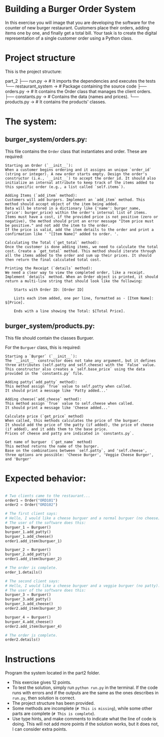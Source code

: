 # Building a Burger Order System

In this exercise you will image that you are developing the software for the counter of new burger restaurant.
Customers place their orders, adding items one by one, and finally get a total bill.
Your task is to create the digital representation of a single customer order using a Python class.

# Project structure

This is the project structure:

part_2
├── run.py -> # It imports the dependencies and executes the tests
└── restaurant_system -> # Package containing the source code
    ├── orders.py -> # It contains the Order class that manages the client orders.
    ├── constants.py -> # Contains the data (names and prices).
    └── products.py -> # It contains the products' classes.

# The system:
## burger_system/orders.py:
This file contains the `Order` class that instantiates and order. These are required:

    Starting an Order (`__init__`):
    When a customer begins ordering and it assigns an unique `order_id` (string or integer). A new order starts empty. Design the order's constructor (i.e., `__init__`) to accept the order_id. It should also initialize an internal attribute to keep track of the items added to this specific order (e.g., a list called `self.items`).

    Adding Items (`add_item` method):
    Customers will add burgers. Implement an `add_item` method. This method should accept object of the item being added.
    Data will be stored in a dictionary like {'name': burger_name, 'price': burger_price} within the order's internal list of items.
    Items must have a cost, if the provided price is not positive (zero or negative), the method should print an error message "Item price must be positive." and not add the item to the order.
    If the price is valid, add the item details to the order and print a confirmation like ' "[Item Name]" added to order. '.

    Calculating the Total (`get_total` method):
    Once the customer is done adding items, we need to calculate the total cost. Create a `get_total` method. This method should iterate through all the items added to the order and sum up their prices. It should then return the final calculated total cost.

    Printing the Receipt (`details` method):
    We need a clear way to view the completed order, like a receipt.
    Implement `details` method. When an Order object is printed, it should return a multi-line string that should look like the following:

        Starts with Order ID: [Order ID]

        Lists each item added, one per line, formatted as - [Item Name]: $[Price].

        Ends with a line showing the Total: $[Total Price].

  ## burger_system/products.py:
  This file should contain the classes Burguer.

  For the `Burguer` class, this is required:

    Starting a `Burger` (`__init__`):
    The `__init__` constructor does not take any argument, but it defines three attributes (self.patty and self.cheese) with the `False` value.
    This constructor also creates a `self.base_price` using the data provided in the `constants.py` file.

    Adding patty(`add_patty` method):
    This method assign `True` value to self.patty when called.
    It should print a message like 'Patty added...'

    Adding cheese(`add_cheese` method):
    This method assign `True` value to self.cheese when called.
    It should print a message like 'Cheese added...'

    Calculate price (`get_price` method)
    When called, this methods calculates the price of the burguer.
    It should add the price of the patty (if added), the price of cheese (if added), and it adds them to the base price.
    Prices of cheese and patty are indicated in `constants.py`.

    Get name of burguer  (`get_name` method)
    This method returns the name of the burger.
    Base on the combinations between `self.patty`, and 'self.cheese', three options are possible: 'Cheese Burger', 'Veggie Cheese Burger', and 'Burger'

# Expected behavior:

```python

# Two clients came to the restaurant...
order1 = Order("ORD101")
order2 = Order("ORD102")

# The first client says:
# Hello, I would like a cheese burguer and a normal burguer (no cheese):
# The user of the software does this:
burguer_1 = Burguer()
burguer_1.add_patty()
burguer_1.add_cheese()
order1.add_item(burguer_1)

burguer_2 = Burguer()
burguer_2.add_patty()
order1.add_item(burguer_2)

# The order is complete.
order_1.details()

# The second client says:
# Hello, I would like a cheese burguer and a veggie burguer (no patty):
# The user of the software does this:
burguer_3 = Burguer()
burguer_3.add_patty()
burguer_3.add_cheese()
order2.add_item(burguer_3)

burguer_4 = Burguer()
burguer_4.add_cheese()
order2.add_item(burguer_4)

# The order is complete.
order2.details()
```

# Instructions

Program the system located in the part2 folder.

* This exercise gives 12 points.
* To test the solution, simply run ``python run.py`` in the terminal. If the code runs with errors and if the outputs are the same as the ones describes in ``run.py``, then solution is correct.
* The project structure has been provided.
* Some methods are incomplete (`# This is missing`), while some other parts are complete (`# This is complete`).
* Use type hints, and make comments to indicate what the line of code is doing. This will not add more points if the solution works, but it does not, I can consider extra points.
